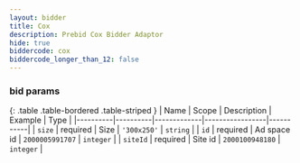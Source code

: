 ```yaml
---
layout: bidder
title: Cox
description: Prebid Cox Bidder Adaptor
hide: true
biddercode: cox
biddercode_longer_than_12: false
---
```


### bid params

{: .table .table-bordered .table-striped }
| Name     | Scope    | Description | Example         | Type      |
|----------|----------|-------------|-----------------|-----------|
| `size`   | required | Size        | `'300x250'`     | `string`  |
| `id`     | required | Ad space id | `2000005991707` | `integer` |
| `siteId` | required | Site id     | `2000100948180` | `integer` |

